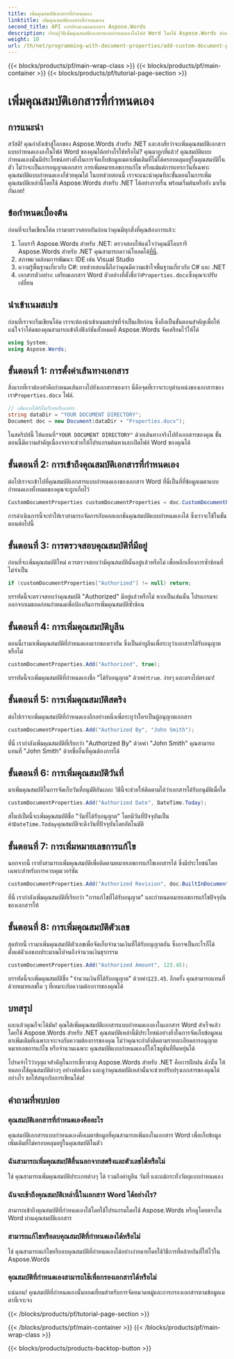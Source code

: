 ```yaml
---
title: เพิ่มคุณสมบัติเอกสารที่กำหนดเอง
linktitle: เพิ่มคุณสมบัติเอกสารที่กำหนดเอง
second_title: API การประมวลผลเอกสาร Aspose.Words
description: เรียนรู้วิธีเพิ่มคุณสมบัติเอกสารแบบกำหนดเองในไฟล์ Word โดยใช้ Aspose.Words สำหรับ .NET ปฏิบัติตามคำแนะนำทีละขั้นตอนของเราเพื่อปรับปรุงเอกสารของคุณด้วยข้อมูลเมตาเพิ่มเติม
weight: 10
url: /th/net/programming-with-document-properties/add-custom-document-properties/
---
```


{{< blocks/products/pf/main-wrap-class >}}
{{< blocks/products/pf/main-container >}}
{{< blocks/products/pf/tutorial-page-section >}}

# เพิ่มคุณสมบัติเอกสารที่กำหนดเอง

## การแนะนำ

สวัสดี! คุณกำลังเข้าสู่โลกของ Aspose.Words สำหรับ .NET และสงสัยว่าจะเพิ่มคุณสมบัติเอกสารแบบกำหนดเองลงในไฟล์ Word ของคุณได้อย่างไรใช่หรือไม่? คุณมาถูกที่แล้ว! คุณสมบัติแบบกำหนดเองนั้นมีประโยชน์อย่างยิ่งในการจัดเก็บข้อมูลเมตาเพิ่มเติมที่ไม่ได้ครอบคลุมอยู่ในคุณสมบัติในตัว ไม่ว่าจะเป็นการอนุญาตเอกสาร การเพิ่มหมายเลขการแก้ไข หรือแม้แต่การแทรกวันที่เฉพาะ คุณสมบัติแบบกำหนดเองก็ช่วยคุณได้ ในบทช่วยสอนนี้ เราจะแนะนำคุณทีละขั้นตอนในการเพิ่มคุณสมบัติเหล่านี้โดยใช้ Aspose.Words สำหรับ .NET ได้อย่างราบรื่น พร้อมเริ่มต้นหรือยัง มาเริ่มกันเลย!

## ข้อกำหนดเบื้องต้น

ก่อนที่จะเริ่มเขียนโค้ด เรามาตรวจสอบกันก่อนว่าคุณมีทุกสิ่งที่คุณต้องการแล้ว:

1.  ไลบรารี Aspose.Words สำหรับ .NET: ตรวจสอบให้แน่ใจว่าคุณมีไลบรารี Aspose.Words สำหรับ .NET คุณสามารถดาวน์โหลดได้[ที่นี่](https://releases.aspose.com/words/net/).
2. สภาพแวดล้อมการพัฒนา: IDE เช่น Visual Studio
3. ความรู้พื้นฐานเกี่ยวกับ C#: บทช่วยสอนนี้ถือว่าคุณมีความเข้าใจพื้นฐานเกี่ยวกับ C# และ .NET
4.  เอกสารตัวอย่าง: เตรียมเอกสาร Word ตัวอย่างที่ตั้งชื่อว่า`Properties.docx`ซึ่งคุณจะปรับเปลี่ยน

## นำเข้าเนมสเปซ

ก่อนที่เราจะเริ่มเขียนโค้ด เราจะต้องนำเข้าเนมสเปซที่จำเป็นเสียก่อน ซึ่งถือเป็นขั้นตอนสำคัญเพื่อให้แน่ใจว่าโค้ดของคุณสามารถเข้าถึงฟังก์ชันทั้งหมดที่ Aspose.Words จัดเตรียมไว้ให้ได้

```csharp
using System;
using Aspose.Words;
```

## ขั้นตอนที่ 1: การตั้งค่าเส้นทางเอกสาร

 สิ่งแรกที่เราต้องทำคือกำหนดเส้นทางไปยังเอกสารของเรา นี่คือจุดที่เราจะระบุตำแหน่งของเอกสารของเรา`Properties.docx` ไฟล์.

```csharp
// เส้นทางไปยังไดเร็กทอรีเอกสาร
string dataDir = "YOUR DOCUMENT DIRECTORY";
Document doc = new Document(dataDir + "Properties.docx");
```

 ในสคริปท์นี้ ให้แทนที่`"YOUR DOCUMENT DIRECTORY"` ด้วยเส้นทางจริงไปยังเอกสารของคุณ ขั้นตอนนี้มีความสำคัญเนื่องจากจะช่วยให้โปรแกรมค้นหาและเปิดไฟล์ Word ของคุณได้

## ขั้นตอนที่ 2: การเข้าถึงคุณสมบัติเอกสารที่กำหนดเอง

ต่อไปเราจะเข้าไปที่คุณสมบัติเอกสารแบบกำหนดเองของเอกสาร Word ที่นี่เป็นที่ที่ข้อมูลเมตาแบบกำหนดเองทั้งหมดของคุณจะถูกเก็บไว้

```csharp
CustomDocumentProperties customDocumentProperties = doc.CustomDocumentProperties;
```

การดำเนินการนี้จะทำให้เราสามารถจัดการกับคอลเลกชันคุณสมบัติแบบกำหนดเองได้ ซึ่งเราจะใช้ในขั้นตอนต่อไปนี้

## ขั้นตอนที่ 3: การตรวจสอบคุณสมบัติที่มีอยู่

ก่อนที่จะเพิ่มคุณสมบัติใหม่ ควรตรวจสอบว่ามีคุณสมบัตินั้นอยู่แล้วหรือไม่ เพื่อหลีกเลี่ยงการซ้ำซ้อนที่ไม่จำเป็น

```csharp
if (customDocumentProperties["Authorized"] != null) return;
```

บรรทัดนี้จะตรวจสอบว่าคุณสมบัติ "Authorized" มีอยู่แล้วหรือไม่ หากเป็นเช่นนั้น โปรแกรมจะออกจากเมธอดก่อนกำหนดเพื่อป้องกันการเพิ่มคุณสมบัติซ้ำซ้อน

## ขั้นตอนที่ 4: การเพิ่มคุณสมบัติบูลีน

ตอนนี้เรามาเพิ่มคุณสมบัติที่กำหนดเองแรกของเรากัน ซึ่งเป็นค่าบูลีนเพื่อระบุว่าเอกสารได้รับอนุญาตหรือไม่

```csharp
customDocumentProperties.Add("Authorized", true);
```

 บรรทัดนี้จะเพิ่มคุณสมบัติที่กำหนดเองชื่อ "ได้รับอนุญาต" ด้วยค่า`true`. ง่ายๆ และตรงไปตรงมา!

## ขั้นตอนที่ 5: การเพิ่มคุณสมบัติสตริง

ต่อไปเราจะเพิ่มคุณสมบัติที่กำหนดเองอีกอย่างหนึ่งเพื่อระบุว่าใครเป็นผู้อนุญาตเอกสาร

```csharp
customDocumentProperties.Add("Authorized By", "John Smith");
```

ที่นี่ เรากำลังเพิ่มคุณสมบัติที่เรียกว่า "Authorized By" ด้วยค่า "John Smith" คุณสามารถแทนที่ "John Smith" ด้วยชื่ออื่นที่คุณต้องการได้

## ขั้นตอนที่ 6: การเพิ่มคุณสมบัติวันที่

มาเพิ่มคุณสมบัติในการจัดเก็บวันที่อนุมัติกันเถอะ วิธีนี้จะช่วยให้ติดตามได้ว่าเอกสารได้รับอนุมัติเมื่อใด

```csharp
customDocumentProperties.Add("Authorized Date", DateTime.Today);
```

 สไนปเป็ตนี้จะเพิ่มคุณสมบัติชื่อ "วันที่ได้รับอนุญาต" โดยมีวันที่ปัจจุบันเป็นค่า`DateTime.Today`คุณสมบัติจะดึงวันที่ปัจจุบันโดยอัตโนมัติ

## ขั้นตอนที่ 7: การเพิ่มหมายเลขการแก้ไข

นอกจากนี้ เรายังสามารถเพิ่มคุณสมบัติเพื่อติดตามหมายเลขการแก้ไขเอกสารได้ ซึ่งมีประโยชน์โดยเฉพาะสำหรับการควบคุมเวอร์ชัน

```csharp
customDocumentProperties.Add("Authorized Revision", doc.BuiltInDocumentProperties.RevisionNumber);
```

ที่นี่ เรากำลังเพิ่มคุณสมบัติที่เรียกว่า "การแก้ไขที่ได้รับอนุญาต" และกำหนดหมายเลขการแก้ไขปัจจุบันของเอกสารให้

## ขั้นตอนที่ 8: การเพิ่มคุณสมบัติตัวเลข

สุดท้ายนี้ เรามาเพิ่มคุณสมบัติตัวเลขเพื่อจัดเก็บจำนวนเงินที่ได้รับอนุญาตกัน ซึ่งอาจเป็นอะไรก็ได้ตั้งแต่ตัวเลขงบประมาณไปจนถึงจำนวนเงินธุรกรรม

```csharp
customDocumentProperties.Add("Authorized Amount", 123.45);
```

 บรรทัดนี้จะเพิ่มคุณสมบัติชื่อ "จำนวนเงินที่ได้รับอนุญาต" ด้วยค่า`123.45`. อีกครั้ง คุณสามารถแทนที่ด้วยหมายเลขใด ๆ ที่เหมาะกับความต้องการของคุณได้

## บทสรุป

และแล้วคุณก็จะได้มัน! คุณได้เพิ่มคุณสมบัติเอกสารแบบกำหนดเองลงในเอกสาร Word สำเร็จแล้วโดยใช้ Aspose.Words สำหรับ .NET คุณสมบัติเหล่านี้มีประโยชน์อย่างยิ่งในการจัดเก็บข้อมูลเมตาเพิ่มเติมที่เฉพาะเจาะจงกับความต้องการของคุณ ไม่ว่าคุณจะกำลังติดตามรายละเอียดการอนุญาต หมายเลขการแก้ไข หรือจำนวนเฉพาะ คุณสมบัติแบบกำหนดเองก็ให้โซลูชันที่ยืดหยุ่นได้

โปรดจำไว้ว่ากุญแจสำคัญในการเชี่ยวชาญ Aspose.Words สำหรับ .NET คือการฝึกฝน ดังนั้น ให้ทดลองใช้คุณสมบัติต่างๆ อย่างต่อเนื่อง และดูว่าคุณสมบัติเหล่านั้นจะช่วยปรับปรุงเอกสารของคุณได้อย่างไร ขอให้สนุกกับการเขียนโค้ด!

## คำถามที่พบบ่อย

### คุณสมบัติเอกสารที่กำหนดเองคืออะไร
คุณสมบัติเอกสารแบบกำหนดเองคือเมตาข้อมูลที่คุณสามารถเพิ่มลงในเอกสาร Word เพื่อเก็บข้อมูลเพิ่มเติมที่ไม่ครอบคลุมอยู่ในคุณสมบัติในตัว

### ฉันสามารถเพิ่มคุณสมบัติอื่นนอกจากสตริงและตัวเลขได้หรือไม่
ใช่ คุณสามารถเพิ่มคุณสมบัติประเภทต่างๆ ได้ รวมถึงค่าบูลีน วันที่ และแม้กระทั่งวัตถุแบบกำหนดเอง

### ฉันจะเข้าถึงคุณสมบัติเหล่านี้ในเอกสาร Word ได้อย่างไร?
สามารถเข้าถึงคุณสมบัติที่กำหนดเองได้โดยใช้โปรแกรมโดยใช้ Aspose.Words หรือดูโดยตรงใน Word ผ่านคุณสมบัติเอกสาร

### สามารถแก้ไขหรือลบคุณสมบัติที่กำหนดเองได้หรือไม่
ใช่ คุณสามารถแก้ไขหรือลบคุณสมบัติที่กำหนดเองได้อย่างง่ายดายโดยใช้วิธีการที่คล้ายกันที่ให้ไว้ใน Aspose.Words

### คุณสมบัติที่กำหนดเองสามารถใช้เพื่อกรองเอกสารได้หรือไม่
แน่นอน! คุณสมบัติที่กำหนดเองนั้นยอดเยี่ยมสำหรับการจัดหมวดหมู่และการกรองเอกสารตามข้อมูลเมตาที่เจาะจง

{{< /blocks/products/pf/tutorial-page-section >}}

{{< /blocks/products/pf/main-container >}}
{{< /blocks/products/pf/main-wrap-class >}}

{{< blocks/products/products-backtop-button >}}
